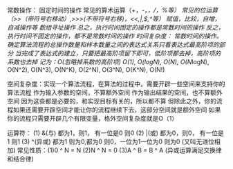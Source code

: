 常数操作：
        固定时间的操作
        常见的算术运算（+，-，*，/，%等）
        常见的位运算（>>（带符号右移动）,>>>(不带符号右移)，<<,|,$,^等）
        赋值，比较，自增，自减操作等
        数组寻址操作
        总之，执行时间固定的操作都是常数时间的操作
        反之，执行时间不固定的操作，都不是常数时间的操作
时间复杂度：
        常数时间的操作。确定算法流程的总操作数量和样本数量之间的表达式关系只看表达式最高阶项的部分
        当完成了表达式的建立，只要把最高阶项留下即可，低阶项都去掉，高阶项的系数也去掉
        记为：O(忽略掉系数的高阶项)
        O(1), O(logN), O(N), O(N*logN), O(N^2), O(N^3), O(N^K), O(2^N), O(3^N), O(K^N), O(N!)

空间复杂度：实现一个算法流程，在算法的过程中，需要开辟一些空间来支持你的算法流程
          作为输入参数的空间，不算额外空间
          作为输出结果的空间，也不算额外空间
          因为这些都是必要的，和实现目标有关的，所以都不算
          但除此之外，你的流程如果还需要开辟空间才能让你的流程继续下去，这部分空间就是额外空间
          如果你的流程只需要开辟几个有限变量，格外空间复杂度就是O（1）

运算符：
     (1) &(与) 都为1，则1， 有一位是0 则0
     (2) |(或) 都为0，则0， 有一位是1 则1
     (3) ^(异或) 都为1 则为0,都为0 则0，一位为1一位为0 则为0  (又叫无进位相加)
         常见性质：(1)0 ^ N = N
                 (2)N ^ N = 0
                 (3)A ^ B = B ^ A (异或运算满足交换律和结合律)